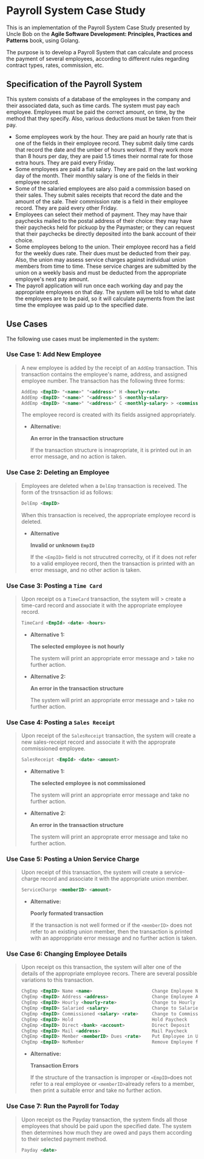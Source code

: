 # Payroll System Case Study

This is an implementation of the Payroll System Case Study presented by Uncle Bob on the **Agile Software Development: Principles, Practices and Patterns** book, using Golang.

The purpose is to develop a Payroll System that can calculate and process the payment of several employees, according to different rules regarding contract types, rates, commission, etc.

## Specification of the Payroll System

This system consists of a database of the employees in the company and their associated data, such as time cards. The system must pay each employee. Employees must be paid the correct amount, on time, by the method that they specify. Also, various deductions must be taken from their pay.

- Some employees work by the hour. They are paid an hourly rate that is one of the fields in their employee record. They submit daily time cards that record the date and the umber of hours worked. If they work more than 8 hours per day, they are paid 1.5 times their normal rate for those extra hours. They are paid every Friday.
- Some employees are paid a flat salary. They are paid on the last working day of the month. Their monthly salary is one of the fields in their employee record.
- Some of the salaried employees are also paid a commission based on their sales. They submit sales receipts that record the date and the amount of the sale. Their commission rate is a field in their employee record. They are paid every other Friday.
- Employees can select their method of payment. They may have thair paychecks mailed to the postal address of their choice: they may have their paychecks held for pickuop by the Paymaster; or they can request that their paychecks be directly deposited into the bank account of their choice.
- Some employees belong to the union. Their employee record has a field for the weekly dues rate. Their dues must be deducted from their pay. Also, the union may assess service charges against individual union members from time to time. These service charges are submitted by the union on a weekly basis and must be deducted from the appropriate employee's next pay amount.
- The payroll application will run once each working day and pay the appropriate employees on that day. The system will be told to what date the employees are to be paid, so it will calculate payments from the last time the employee was paid up to the specified date.

## Use Cases

The following use cases must be implemented in the system:

### Use Case 1: Add New Employee

> A new employee is added by the receipt of an `AddEmp` transaction. This transaction contains the employee's name, address, and assigned employee number. The transaction has the following three forms:
>
> ```xml
> AddEmp <EmpID> "<name>" "<address>" H <hourly-rate>
> AddEmp <EmpID> "<name>" "<address>" S <monthly-salary>
> AddEmp <EmpID> "<name>" "<address>" C <monthly-salary> > <commission-rate>
> ```
>
> The employee record is created with its fields assigned appropriately.
>
> - **Alternative:**
>
>   **An error in the transaction structure**
>
>   If the transaction structure is innapropriate, it is printed out in an error message, and no action is taken.

### Use Case 2: Deleting an Employee

> Employees are deleted when a `DelEmp` transaction is received. The form of the trsnsaction id as follows:
>
> ```xml
> DelEmp <EmpID>
> ```
>
> When this transaction is received, the appropriate employee record is deleted.
>
> - **Alternative**
>
>   **Invalid or unknown `EmpID`**
>
>   If the `<EmpID>` field is not strucutred correclty, ot if it does not refer to a valid employee record, then the transaction is printed with an error message, and no other action is taken.

### Use Case 3: Posting a `Time Card`

> Upon receipt os a `TimeCard` transaction, the ssytem will > create a time-card record and associate it with the appropriate employee record.
>
> ```xml
> TimeCard <EmpId> <date> <hours>
> ```
>
> - **Alternative 1:**
>
>   **The selected employee is not hourly**
>
>   The system will print an appropriate error message and > take no further action.
>
> - **Alternative 2:**
>
>   **An error in the transaction structure**
>
>   The system will print an appropriate error message and > take no further action.

### Use Case 4: Posting a `Sales Receipt`

> Upon receipt of the `SalesReceipt` transaction, the system will create a new sales-receipt record and associate it with the approprate commissioned employee.
>
> ```xml
> SalesReceipt <EmpId> <date> <amount>
> ```
>
> - **Alternative 1:**
>
>   **The selected employee is not commissioned**
>
>   The system will print an appropriate error message and take no further action.
>
> - **Alternative 2:**
>
>   **An error in the transaction structure**
>
>   The system will print an approprate error message and take no further action.

### Use Case 5: Posting a Union Service Charge

> Upon receipt of this transaction, the system will create a service-charge record and associate it with the appropriate union member.
>
> ```xml
> ServiceCharge <memberID> <amount>
> ```
>
> - **Alternative:**
>
>   **Poorly formated transaction**
>
>   If the transaction is not well formed or if the `<memberID>` does not refer to an existing union member, then the transaction is printed with an approppriate error message and no further action is taken.

### Use Case 6: Changing Employee Details

> Upon receipt os this transaction, the system will alter one of the details of the appropriate employee recors. There are several possible variations to this transaction.
>
> ```xml
> ChgEmp <EmpID> Name <name>                      Change Employee Name
> ChgEmp <EmpID> Address <address>                Change Employee Address
> ChgEmp <EmpID> Hourly <hourly-rate>             Change to Hourly
> ChgEmp <EmpID> Salaried <salary>                Change to Salaried
> ChgEmp <EmpID> Commissioned <salary> <rate>     Change to Commissioned
> ChgEmp <EmpID> Hold                             Hold Paycheck
> ChgEmp <EmpID> Direct <bank> <account>          Direct Deposit
> ChgEmp <EmpID> Mail <address>                   Mail Paycheck
> ChgEmp <EmpID> Member <memberID> Dues <rate>    Put Employee in Union
> ChgEmp <EmpID> NoMember                         Remove Employee from Union
> ```
>
> - **Alternative:**
>
>   **Transaction Errors**
>
>   If the structure of the transaction is improper or `<EmpID>`does not refer to a real employee or `<memberID>`already refers to a member, then print a suitable error and take no further action.

### Use Case 7: Run the Payroll for Today

> Upon receipt os the Payday transaction, the system finds all those employees that should be paid upon the specified date. The system then determines how much they are owed and pays them according to their selected payment method.
>
> ```xml
> Payday <date>
> ```
